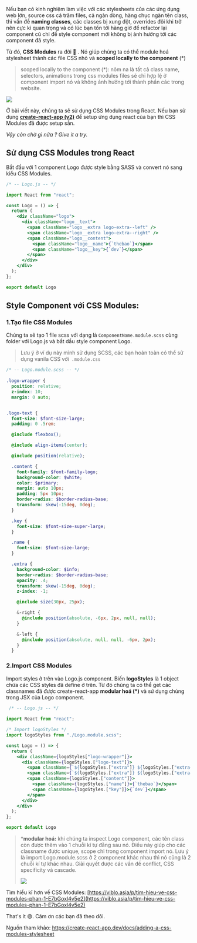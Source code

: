 Nếu bạn có kinh nghiệm làm việc với các stylesheets của các ứng dụng web lớn, source css cả trăm files, cả ngàn dòng, hàng chục ngàn tên class, thì vấn đề **naming classes**, các classes bị xung đột, overrides đôi khi trở nên cực kì quan trọng và có lúc bạn tốn tới hàng giờ để refactor lại component cũ chỉ để style component mới không bị ảnh hưởng tới các component đã style.

Từ đó, **CSS Modules** ra đời 🎉  . Nó giúp chúng ta có thể module hoá stylesheet thành các file CSS nhỏ và **scoped locally to the component** (*)

> scoped locally to the component (*): nôm na là tất cả class name, selectors, animations trong css modules files sẽ chỉ hợp lệ ở component import nó và không ảnh hưởng tới thành phần các trong website.

![](https://images.viblo.asia/d1b533a1-f106-469e-b088-1c4def5c8e63.png)

Ở bài viết này, chúng ta sẽ sử dụng CSS Modules trong React. Nếu bạn sử dụng **[create-react-app (v2)](https://github.com/facebook/create-react-app)** để setup ứng dụng react của bạn thì CSS Modules đã được setup sẵn.


*Vậy còn chờ gì nữa ? Give it a try.*

## Sử dụng CSS Modules trong React

Bắt đầu với 1 component Logo được style bằng SASS và convert nó sang kiểu CSS Modules.
```jsx
/* -- Logo.js -- */

import React from "react";

const Logo = () => {
  return (
    <div className="logo">
      <div className="logo__text">
        <span className="logo__extra logo-extra--left" />
        <span className="logo__extra logo-extra--right" />
        <span className="logo__content">
          <span className="logo__name">{`thebao`}</span>
          <span className="logo__key">{`dev`}</span>
        </span>
      </div>
    </div>
  );
};

export default Logo
```
    

## Style Component với CSS Modules:

### 1.Tạo file CSS Modules

Chúng ta sẽ tạo 1 file scss với dạng là `ComponentName.module.scss`   cùng folder với Logo.js và bắt dầu style component Logo. 

> Lưu ý ở ví dụ này mình sử dụng SCSS, các bạn hoàn toàn có thể sử dụng vanila CSS với` .module.css`

```scss
/* -- Logo.module.scss -- */
        
.logo-wrapper {
  position: relative;
  z-index: 10;
  margin: 0 auto;


.logo-text {
  font-size: $font-size-large;
  padding: 0 .5rem;

  @include flexbox();

  @include align-items(center);

  @include position(relative);

  .content {
    font-family: $font-family-logo;
    background-color: $white;
    color: $primary;
    margin: auto 10px;
    padding: 5px 10px;
    border-radius: $border-radius-base;
    transform: skew(-15deg, 0deg);
  }

  .key {
    font-size: $font-size-super-large;
  }

  .name {
    font-size: $font-size-large;
  }

  .extra {
    background-color: $info;
    border-radius: $border-radius-base;
    opacity: .4;
    transform: skew(-15deg, 0deg);
    z-index: -1;

    @include size(30px, 25px);

    &-right {
      @include position(absolute, -6px, 2px, null, null);
    }

    &-left {
      @include position(absolute, null, null, -6px, 2px);
    }
  }
```


### 2.Import CSS Modules 

Import styles ở trên vào Logo.js component. Biến **logoStyles** là 1 object chứa các CSS styles đã define ở trên. Từ đó chúng ta có thể get các classnames đã được create-react-app **modular hoá (*)** và sử dụng chúng trong JSX của Logo component.

```jsx
 /* -- Logo.js -- */
        
import React from "react";

/* Import logoStyles */
import logoStyles from "./Logo.module.scss";

const Logo = () => {
  return (
    <div className={logoStyles["logo-wrapper"]}>
      <div className={logoStyles.["logo-text"]}>
        <span className={`${logoStyles.["extra"]} ${logoStyles.["extra-left"]}`} />
        <span className={`${logoStyles.["extra"]} ${logoStyles.["extra-right"]}`} />
        <span className={logoStyles.["content"]}>
          <span className={logoStyles.["name"]}>{`thebao`}</span>
          <span className={logoStyles.["key"]}>{`dev`}</span>
        </span>
      </div>
    </div>
  );
};

export default Logo
```



> ***modular hoá:** khi chúng ta inspect Logo component, các tên class còn được thêm vào 1 chuỗi kí tự đằng sau nó. Điều này giúp cho các classname được unique, scope chỉ trong component import nó. Lưu ý là import Logo.module.scss ở 2 component khác nhau thì nó cũng là 2 chuỗi kí tự khác nhau. Giải quyết được các vấn đề conflict, CSS specificity và cascade.
> 
> ![](https://images.viblo.asia/7c2dcac3-bedc-4f28-86ee-6333dbbf68ea.png)


Tìm hiểu kĩ hơn về CSS Modules: [https://viblo.asia/p/tim-hieu-ve-css-modules-phan-1-E7bGoxl4v5e2](https://viblo.asia/p/tim-hieu-ve-css-modules-phan-1-E7bGoxl4v5e2)

[](https://www.notion.so/469ce11d0ab64f099f925488108a0c4a#4e613c74ff9e471faaad255d6dfb49f0)

That's it 😄.
Cám ơn các bạn đã theo dõi.

Nguồn tham khảo:
https://create-react-app.dev/docs/adding-a-css-modules-stylesheet